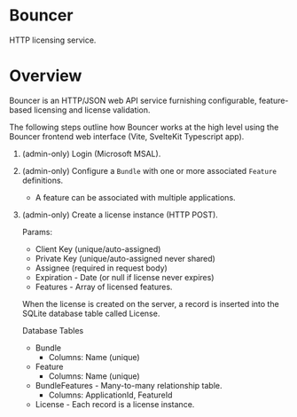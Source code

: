# Bouncer

HTTP licensing service.

# Overview

Bouncer is an HTTP/JSON web API service furnishing configurable, feature-based licensing and license validation.

The following steps outline how Bouncer works at the high level using the Bouncer frontend web interface (Vite, SvelteKit Typescript app).

1) (admin-only) Login (Microsoft MSAL).

2) (admin-only) Configure a `Bundle` with one or more associated `Feature` definitions.
    
    - A feature can be associated with multiple applications.

3) (admin-only) Create a license instance (HTTP POST).
   
   Params:
    
    - Client Key (unique/auto-assigned)
    - Private Key (unique/auto-assigned never shared)
    - Assignee (required in request body)
    - Expiration - Date (or null if license never expires)
    - Features - Array of licensed features.

    When the license is created on the server, a record is inserted into the SQLite database table called License.
    
    Database Tables

    - Bundle 
        - Columns: Name (unique)
    - Feature 
        - Columns: Name (unique)
    - BundleFeatures - Many-to-many relationship table.
        - Columns: ApplicationId, FeatureId
    - License - Each record is a license instance.